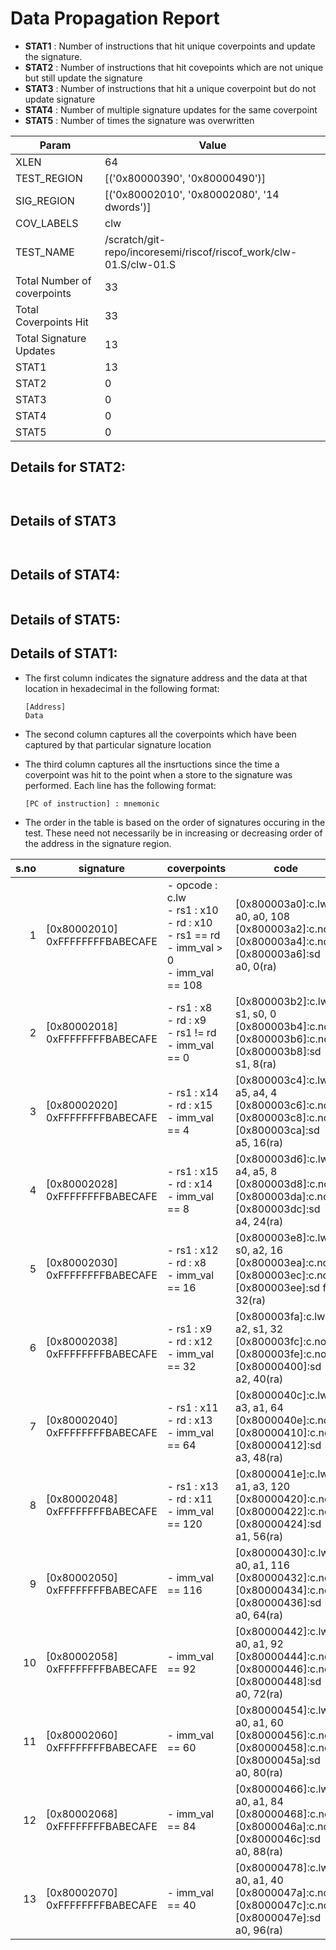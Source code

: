
# Data Propagation Report

- **STAT1** : Number of instructions that hit unique coverpoints and update the signature.
- **STAT2** : Number of instructions that hit covepoints which are not unique but still update the signature
- **STAT3** : Number of instructions that hit a unique coverpoint but do not update signature
- **STAT4** : Number of multiple signature updates for the same coverpoint
- **STAT5** : Number of times the signature was overwritten

| Param                     | Value    |
|---------------------------|----------|
| XLEN                      | 64      |
| TEST_REGION               | [('0x80000390', '0x80000490')]      |
| SIG_REGION                | [('0x80002010', '0x80002080', '14 dwords')]      |
| COV_LABELS                | clw      |
| TEST_NAME                 | /scratch/git-repo/incoresemi/riscof/riscof_work/clw-01.S/clw-01.S    |
| Total Number of coverpoints| 33     |
| Total Coverpoints Hit     | 33      |
| Total Signature Updates   | 13      |
| STAT1                     | 13      |
| STAT2                     | 0      |
| STAT3                     | 0     |
| STAT4                     | 0     |
| STAT5                     | 0     |

## Details for STAT2:

```


```

## Details of STAT3

```


```

## Details of STAT4:

```

```

## Details of STAT5:



## Details of STAT1:

- The first column indicates the signature address and the data at that location in hexadecimal in the following format: 
  ```
  [Address]
  Data
  ```

- The second column captures all the coverpoints which have been captured by that particular signature location

- The third column captures all the insrtuctions since the time a coverpoint was
  hit to the point when a store to the signature was performed. Each line has
  the following format:
  ```
  [PC of instruction] : mnemonic
  ```
- The order in the table is based on the order of signatures occuring in the
  test. These need not necessarily be in increasing or decreasing order of the
  address in the signature region.

|s.no|            signature             |                                               coverpoints                                                |                                                     code                                                      |
|---:|----------------------------------|----------------------------------------------------------------------------------------------------------|---------------------------------------------------------------------------------------------------------------|
|   1|[0x80002010]<br>0xFFFFFFFFBABECAFE|- opcode : c.lw<br> - rs1 : x10<br> - rd : x10<br> - rs1 == rd<br> - imm_val > 0<br> - imm_val == 108<br> |[0x800003a0]:c.lw a0, a0, 108<br> [0x800003a2]:c.nop<br> [0x800003a4]:c.nop<br> [0x800003a6]:sd a0, 0(ra)<br>  |
|   2|[0x80002018]<br>0xFFFFFFFFBABECAFE|- rs1 : x8<br> - rd : x9<br> - rs1 != rd<br> - imm_val == 0<br>                                           |[0x800003b2]:c.lw s1, s0, 0<br> [0x800003b4]:c.nop<br> [0x800003b6]:c.nop<br> [0x800003b8]:sd s1, 8(ra)<br>    |
|   3|[0x80002020]<br>0xFFFFFFFFBABECAFE|- rs1 : x14<br> - rd : x15<br> - imm_val == 4<br>                                                         |[0x800003c4]:c.lw a5, a4, 4<br> [0x800003c6]:c.nop<br> [0x800003c8]:c.nop<br> [0x800003ca]:sd a5, 16(ra)<br>   |
|   4|[0x80002028]<br>0xFFFFFFFFBABECAFE|- rs1 : x15<br> - rd : x14<br> - imm_val == 8<br>                                                         |[0x800003d6]:c.lw a4, a5, 8<br> [0x800003d8]:c.nop<br> [0x800003da]:c.nop<br> [0x800003dc]:sd a4, 24(ra)<br>   |
|   5|[0x80002030]<br>0xFFFFFFFFBABECAFE|- rs1 : x12<br> - rd : x8<br> - imm_val == 16<br>                                                         |[0x800003e8]:c.lw s0, a2, 16<br> [0x800003ea]:c.nop<br> [0x800003ec]:c.nop<br> [0x800003ee]:sd fp, 32(ra)<br>  |
|   6|[0x80002038]<br>0xFFFFFFFFBABECAFE|- rs1 : x9<br> - rd : x12<br> - imm_val == 32<br>                                                         |[0x800003fa]:c.lw a2, s1, 32<br> [0x800003fc]:c.nop<br> [0x800003fe]:c.nop<br> [0x80000400]:sd a2, 40(ra)<br>  |
|   7|[0x80002040]<br>0xFFFFFFFFBABECAFE|- rs1 : x11<br> - rd : x13<br> - imm_val == 64<br>                                                        |[0x8000040c]:c.lw a3, a1, 64<br> [0x8000040e]:c.nop<br> [0x80000410]:c.nop<br> [0x80000412]:sd a3, 48(ra)<br>  |
|   8|[0x80002048]<br>0xFFFFFFFFBABECAFE|- rs1 : x13<br> - rd : x11<br> - imm_val == 120<br>                                                       |[0x8000041e]:c.lw a1, a3, 120<br> [0x80000420]:c.nop<br> [0x80000422]:c.nop<br> [0x80000424]:sd a1, 56(ra)<br> |
|   9|[0x80002050]<br>0xFFFFFFFFBABECAFE|- imm_val == 116<br>                                                                                      |[0x80000430]:c.lw a0, a1, 116<br> [0x80000432]:c.nop<br> [0x80000434]:c.nop<br> [0x80000436]:sd a0, 64(ra)<br> |
|  10|[0x80002058]<br>0xFFFFFFFFBABECAFE|- imm_val == 92<br>                                                                                       |[0x80000442]:c.lw a0, a1, 92<br> [0x80000444]:c.nop<br> [0x80000446]:c.nop<br> [0x80000448]:sd a0, 72(ra)<br>  |
|  11|[0x80002060]<br>0xFFFFFFFFBABECAFE|- imm_val == 60<br>                                                                                       |[0x80000454]:c.lw a0, a1, 60<br> [0x80000456]:c.nop<br> [0x80000458]:c.nop<br> [0x8000045a]:sd a0, 80(ra)<br>  |
|  12|[0x80002068]<br>0xFFFFFFFFBABECAFE|- imm_val == 84<br>                                                                                       |[0x80000466]:c.lw a0, a1, 84<br> [0x80000468]:c.nop<br> [0x8000046a]:c.nop<br> [0x8000046c]:sd a0, 88(ra)<br>  |
|  13|[0x80002070]<br>0xFFFFFFFFBABECAFE|- imm_val == 40<br>                                                                                       |[0x80000478]:c.lw a0, a1, 40<br> [0x8000047a]:c.nop<br> [0x8000047c]:c.nop<br> [0x8000047e]:sd a0, 96(ra)<br>  |
